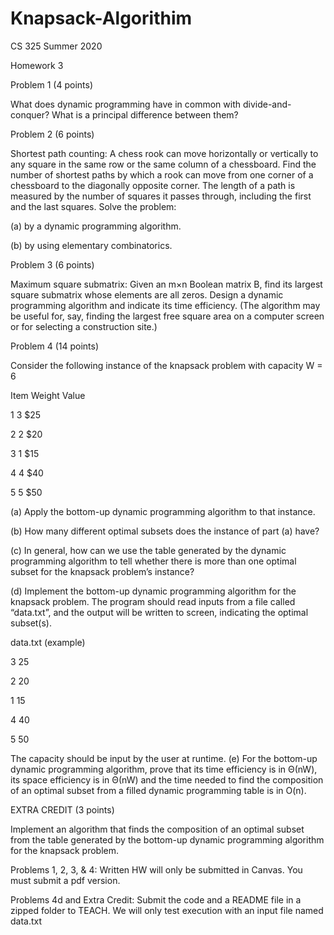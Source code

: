 # Knapsack-Algorithim

CS 325 Summer 2020

Homework 3

Problem 1 (4 points)

What does dynamic programming have in common with divide-and-conquer? What is a principal 
difference between them?

Problem 2 (6 points)

Shortest path counting: A chess rook can move horizontally or vertically to any square in the 
same row or the same column of a chessboard. Find the number of shortest paths by which a 
rook can move from one corner of a chessboard to the diagonally opposite corner. The length of 
a path is measured by the number of squares it passes through, including the first and the last 
squares. Solve the problem:

(a) by a dynamic programming algorithm.

(b) by using elementary combinatorics.

Problem 3 (6 points)

Maximum square submatrix: Given an m×n Boolean matrix B, find its largest square submatrix 
whose elements are all zeros. Design a dynamic programming algorithm and indicate its time 
efficiency. (The algorithm may be useful for, say, finding the largest free square area on a 
computer screen or for selecting a construction site.)

Problem 4 (14 points)

Consider the following instance of the knapsack problem with capacity W = 6

Item Weight Value

1 3 $25

2 2 $20

3 1 $15

4 4 $40

5 5 $50

(a) Apply the bottom-up dynamic programming algorithm to that instance.

(b) How many different optimal subsets does the instance of part (a) have?

(c) In general, how can we use the table generated by the dynamic programming algorithm to tell 
whether there is more than one optimal subset for the knapsack problem’s instance?

(d) Implement the bottom-up dynamic programming algorithm for the knapsack problem. The 
program should read inputs from a file called “data.txt”, and the output will be written to screen, 
indicating the optimal subset(s).

data.txt (example)

3 25

2 20

1 15

4 40

5 50

The capacity should be input by the user at runtime.
(e) For the bottom-up dynamic programming algorithm, prove that its time efficiency is in 
Θ(nW), its space efficiency is in Θ(nW) and the time needed to find the composition of an 
optimal subset from a filled dynamic programming table is in O(n).

EXTRA CREDIT (3 points)

Implement an algorithm that finds the composition of an optimal subset from the table generated 
by the bottom-up dynamic programming algorithm for the knapsack problem.

Problems 1, 2, 3, & 4: Written HW will only be submitted in Canvas. You 
must submit a pdf version. 

Problems 4d and Extra Credit: Submit the code and a README file in a 
zipped folder to TEACH. We will only test execution with an input file 
named data.txt

